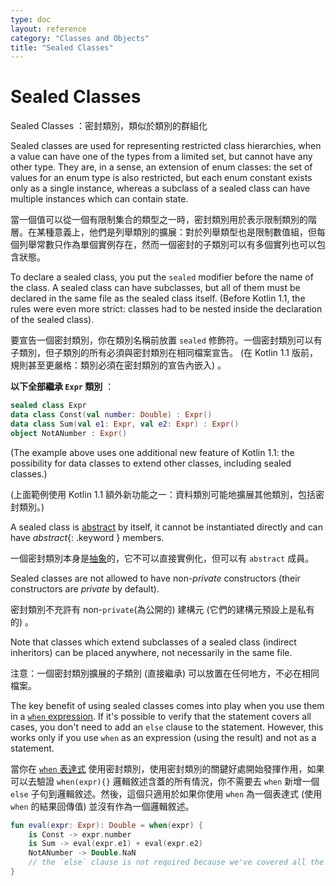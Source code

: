 ```yaml
---
type: doc
layout: reference
category: "Classes and Objects"
title: "Sealed Classes"
---
```


# Sealed Classes

Sealed Classes ：密封類別，類似於類別的群組化

Sealed classes are used for representing restricted class hierarchies, when a value can have one of the types from a limited set, but cannot have any other type. They are, in a sense, an extension of enum classes: the set of values for an enum type is also restricted, but each enum constant exists only as a single instance, whereas a subclass of a sealed class can have multiple instances which can contain state.

當一個值可以從一個有限制集合的類型之一時，密封類別用於表示限制類別的階層。在某種意義上，他們是列舉類別的擴展：對於列舉類型也是限制數值組，但每個列舉常數只作為單個實例存在，然而一個密封的子類別可以有多個實列也可以包含狀態。

To declare a sealed class, you put the `sealed` modifier before the name of the class. A sealed class can have subclasses, but all of them must be declared in the same file as the sealed class itself. (Before Kotlin 1.1, the rules were even more strict: classes had to be nested inside the declaration of the sealed class).

要宣告一個密封類別，你在類別名稱前放置 `sealed` 修飾符。一個密封類別可以有子類別，但子類別的所有必須與密封類別在相同檔案宣告。 (在 Kotlin 1.1 版前，規則甚至更嚴格：類別必須在密封類別的宣告內嵌入) 。

**以下全部繼承 `Expr` 類別** ：

``` kotlin
sealed class Expr
data class Const(val number: Double) : Expr()
data class Sum(val e1: Expr, val e2: Expr) : Expr()
object NotANumber : Expr()
```

(The example above uses one additional new feature of Kotlin 1.1: the possibility for data classes to extend other classes, including sealed classes.)

(上面範例使用 Kotlin 1.1 額外新功能之一：資料類別可能地擴展其他類別，包括密封類別。)

A sealed class is [abstract](classes.md#abstract-classes) by itself, it cannot be instantiated directly and can have *abstract*{: .keyword } members.

一個密封類別本身是[抽象](classes.md#abstract-classes)的，它不可以直接實例化，但可以有 `abstract` 成員。

Sealed classes are not allowed to have non-*private* constructors (their constructors are *private* by default).

密封類別不充許有 non-`private`(為公開的) 建構元 (它們的建構元預設上是私有的) 。 

Note that classes which extend subclasses of a sealed class (indirect inheritors) can be placed anywhere, not necessarily in the same file.

注意：一個密封類別擴展的子類別 (直接繼承) 可以放置在任何地方，不必在相同檔案。

The key benefit of using sealed classes comes into play when you use them in a [`when` expression](control-flow.md#when-expression). If it's possible to verify that the statement covers all cases, you don't need to add an `else` clause to the statement. However, this works only if you use `when` as an expression (using the result) and not as a statement.

當你在 [`when` 表達式](control-flow.md#when-expression) 使用密封類別，使用密封類別的關鍵好處開始發揮作用，如果可以去驗證 `when(expr){}` 邏輯敘述含蓋的所有情況，你不需要去 `when` 新增一個 `else` 子句到邏輯敘述。然後，這個只適用於如果你使用 `when` 為一個表達式 (使用 `when` 的結果回傳值) 並沒有作為一個邏輯敘述。

``` kotlin
fun eval(expr: Expr): Double = when(expr) {
    is Const -> expr.number
    is Sum -> eval(expr.e1) + eval(expr.e2)
    NotANumber -> Double.NaN
    // the `else` clause is not required because we've covered all the cases
}
```